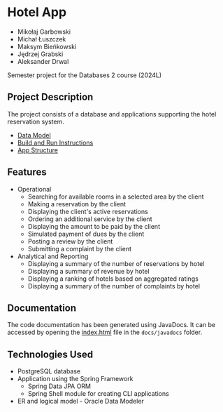 # Hotel App
* Mikołaj Garbowski
* Michał Łuszczek
* Maksym Bieńkowski
* Jędrzej Grabski
* Aleksander Drwal

Semester project for the Databases 2 course (2024L)

## Project Description
The project consists of a database and applications supporting the hotel reservation system.

* [Data Model](./docs/data-model.md)
* [Build and Run Instructions](./docs/build-and-run.md)
* [App Structure](./docs/app-structure.md)

## Features
* Operational
  * Searching for available rooms in a selected area by the client
  * Making a reservation by the client
  * Displaying the client's active reservations
  * Ordering an additional service by the client
  * Displaying the amount to be paid by the client
  * Simulated payment of dues by the client
  * Posting a review by the client
  * Submitting a complaint by the client
* Analytical and Reporting
  * Displaying a summary of the number of reservations by hotel
  * Displaying a summary of revenue by hotel
  * Displaying a ranking of hotels based on aggregated ratings
  * Displaying a summary of the number of complaints by hotel

## Documentation
The code documentation has been generated using JavaDocs.
It can be accessed by opening the [index.html](docs/javadocs/index.html) file in the `docs/javadocs` folder.

## Technologies Used
* PostgreSQL database
* Application using the Spring Framework
  * Spring Data JPA ORM
  * Spring Shell module for creating CLI applications
* ER and logical model - Oracle Data Modeler